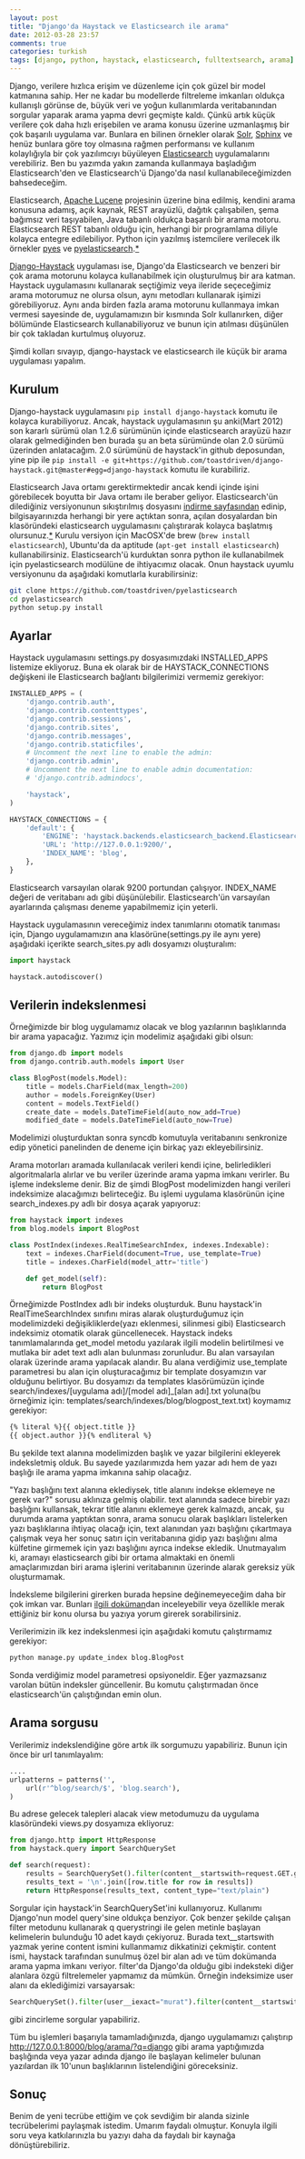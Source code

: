 ```yaml
---
layout: post
title: "Django'da Haystack ve Elasticsearch ile arama"
date: 2012-03-28 23:57
comments: true
categories: turkish
tags: [django, python, haystack, elasticsearch, fulltextsearch, arama] 
---
```


Django, verilere hızlıca erişim ve düzenleme için çok güzel bir model katmanına sahip. Her ne kadar bu modellerde filtreleme imkanları oldukça kullanışlı görünse de, büyük veri ve yoğun kullanımlarda veritabanından sorgular yaparak arama yapma devri geçmişte kaldı. Çünkü artık küçük verilere çok daha hızlı erişebilen ve arama konusu üzerine uzmanlaşmış bir çok başarılı uygulama var. Bunlara en bilinen örnekler olarak [Solr](http://lucene.apache.org/solr/), [Sphinx](http://sphinxsearch.com) ve henüz bunlara göre toy olmasına rağmen performansı ve kullanım kolaylığıyla bir çok yazılımcıyı büyüleyen [Elasticsearch](http://elasticsearch.org) uygulamalarını verebiliriz. Ben bu yazımda yakın zamanda kullanmaya başladığım Elasticsearch'den ve Elasticsearch'ü Django'da nasıl kullanabileceğimizden bahsedeceğim.

<!--more-->

Elasticsearch, [Apache Lucene](http://lucene.apache.org) projesinin üzerine bina edilmiş, kendini arama konusuna adamış, açık kaynak, REST arayüzlü, dağıtık çalışabilen, şema bağımsız veri taşıyabilen, Java tabanlı oldukça başarılı bir arama motoru. Elasticsearch REST tabanlı olduğu için, herhangi bir programlama diliyle kolayca entegre edilebiliyor. Python için yazılmış istemcilere verilecek ilk örnekler [pyes](http://github.com/aparo/pyes) ve [pyelasticsearch](http://github.com/rhec/pyelasticsearch).[*][1]

[Django-Haystack](http://haystacksearch.org/) uygulaması ise, Django'da Elasticsearch ve benzeri bir çok arama motorunu kolayca kullanabilmek için oluşturulmuş bir ara katman. Haystack uygulamasını kullanarak seçtiğimiz veya ileride seçeceğimiz arama motorumuz ne olursa olsun, aynı metodları kullanarak işimizi görebiliyoruz. Aynı anda birden fazla arama motorunu kullanmaya imkan vermesi sayesinde de, uygulamamızın bir kısmında Solr kullanırken, diğer bölümünde Elasticsearch kullanabiliyoruz ve bunun için atılması düşünülen bir çok takladan kurtulmuş oluyoruz.

Şimdi kolları sıvayıp, django-haystack ve elasticsearch ile küçük bir arama uygulaması yapalım.

## Kurulum

Django-haystack uygulamasını `pip install django-haystack` komutu ile kolayca kurabiliyoruz. Ancak, haystack uygulamasının şu anki(Mart 2012) son kararlı sürümü olan 1.2.6 sürümünün içinde elasticsearch arayüzü hazır olarak gelmediğinden ben burada şu an beta sürümünde olan 2.0 sürümü üzerinden anlatacağım. 2.0 sürümünü de haystack'in github deposundan, yine pip ile `pip install -e git+https://github.com/toastdriven/django-haystack.git@master#egg=django-haystack` komutu ile kurabiliriz.

Elasticsearch Java ortamı gerektirmektedir ancak kendi içinde işini görebilecek boyutta bir Java ortamı ile beraber geliyor. Elasticsearch'ün dilediğiniz versiyonunun sıkıştırılmış dosyasını [indirme sayfasından](http://www.elasticsearch.org/download/) edinip, bilgisayarınızda herhangi bir yere açtıktan sonra, açılan dosyalardan bin klasöründeki elasticsearch uygulamasını çalıştırarak kolayca başlatmış olursunuz.[*][2] Kurulu versiyon için MacOSX'de brew (`brew install elasticsearch`), Ubuntu'da da aptitude (`apt-get install elasticsearch`) kullanabilirsiniz. Elasticsearch'ü  kurduktan sonra python ile kullanabilmek için pyelasticsearch modülüne de ihtiyacımız olacak. Onun haystack uyumlu versiyonunu da aşağıdaki komutlarla kurabilirsiniz:

``` bash
git clone https://github.com/toastdriven/pyelasticsearch
cd pyelasticsearch
python setup.py install
```

## Ayarlar

Haystack uygulamasını settings.py dosyasımızdaki INSTALLED_APPS listemize ekliyoruz. Buna ek olarak bir de HAYSTACK_CONNECTIONS değişkeni ile Elasticsearch bağlantı bilgilerimizi vermemiz gerekiyor:

``` python settings.py
INSTALLED_APPS = (
    'django.contrib.auth',
    'django.contrib.contenttypes',
    'django.contrib.sessions',
    'django.contrib.sites',
    'django.contrib.messages',
    'django.contrib.staticfiles',
    # Uncomment the next line to enable the admin:
    'django.contrib.admin',
    # Uncomment the next line to enable admin documentation:
    # 'django.contrib.admindocs',

    'haystack',
)

HAYSTACK_CONNECTIONS = {
    'default': {
        'ENGINE': 'haystack.backends.elasticsearch_backend.ElasticsearchSearchEngine',
        'URL': 'http://127.0.0.1:9200/',
        'INDEX_NAME': 'blog',
    },
}
```

Elasticsearch varsayılan olarak 9200 portundan çalışıyor. INDEX_NAME değeri de veritabanı adı gibi düşünülebilir. Elasticsearch'ün varsayılan ayarlarında çalışması deneme yapabilmemiz için yeterli.

Haystack uygulamasının vereceğimiz index tanımlarını otomatik tanıması için, Django uygulamamızın ana klasörüne(settings.py ile aynı yere) aşağıdaki içerikte search_sites.py adlı dosyamızı oluşturalım:

``` python search_sites.py
import haystack

haystack.autodiscover()
```

## Verilerin indekslenmesi

Örneğimizde bir blog uygulamamız olacak ve blog yazılarının başlıklarında bir arama yapacağız. Yazımız için modelimiz aşağıdaki gibi olsun:

``` python blog/models.py
from django.db import models
from django.contrib.auth.models import User

class BlogPost(models.Model):
    title = models.CharField(max_length=200)
    author = models.ForeignKey(User)
    content = models.TextField()
    create_date = models.DateTimeField(auto_now_add=True)
    modified_date = models.DateTimeField(auto_now=True)
```

Modelimizi oluşturduktan sonra syncdb komutuyla veritabanını senkronize edip yönetici panelinden de deneme için birkaç yazı ekleyebilirsiniz.

Arama motorları aramada kullanılacak verileri kendi içine, belirledikleri algoritmalarla alırlar ve bu veriler üzerinde arama yapma imkanı verirler. Bu işleme indeksleme denir. Biz de şimdi BlogPost modelimizden hangi verileri indeksimize alacağımızı belirteceğiz. Bu işlemi uygulama klasörünün içine search_indexes.py adlı bir dosya açarak yapıyoruz:

``` python blog/search_indexes.py
from haystack import indexes
from blog.models import BlogPost

class PostIndex(indexes.RealTimeSearchIndex, indexes.Indexable):
    text = indexes.CharField(document=True, use_template=True)
    title = indexes.CharField(model_attr='title')

    def get_model(self):
        return BlogPost
```

Örneğimizde PostIndex adlı bir indeks oluşturduk. Bunu haystack'in RealTimeSearchIndex sınıfını miras alarak oluşturduğumuz için modelimizdeki değişikliklerde(yazı eklenmesi, silinmesi gibi) Elasticsearch indeksimiz otomatik olarak güncellenecek. Haystack indeks tanımlamalarında get_model metodu yazılarak ilgili modelin belirtilmesi ve mutlaka bir adet text adlı alan bulunması zorunludur. Bu alan varsayılan olarak üzerinde arama yapılacak alandır. Bu alana verdiğimiz use_template parametresi bu alan için oluşturacağımız bir template dosyamızın var olduğunu belirtiyor. Bu dosyamızı da templates klasörümüzün içinde search/indexes/[uygulama adı]/[model adı]_[alan adı].txt yoluna(bu örneğimiz için: templates/search/indexes/blog/blogpost_text.txt) koymamız gerekiyor:

``` html templates/search/indexes/blog/blogpost_text.txt
{% literal %}{{ object.title }}
{{ object.author }}{% endliteral %}
```

Bu şekilde text alanına modelimizden başlık ve yazar bilgilerini ekleyerek indeksletmiş olduk. Bu sayede yazılarımızda hem yazar adı hem de yazı başlığı ile arama yapma imkanına sahip olacağız.

"Yazı başlığını text alanına eklediysek, title alanını indekse eklemeye ne gerek var?" sorusu aklınıza gelmiş olabilir. text alanında sadece birebir yazı başlığını kullansak, tekrar title alanını eklemeye gerek kalmazdı, ancak, şu durumda arama yaptıktan sonra, arama sonucu olarak başlıkları listelerken yazı başlıklarına ihtiyaç olacağı için, text alanından yazı başlığını çıkartmaya çalışmak veya her sonuç satırı için veritabanına gidip yazı başlığını alma külfetine girmemek için yazı başlığını ayrıca indekse ekledik. Unutmayalım ki, aramayı elasticsearch gibi bir ortama almaktaki en önemli amaçlarımızdan biri arama işlerini veritabanının üzerinde alarak gereksiz yük oluşturmamak.

İndeksleme bilgilerini girerken burada hepsine değinemeyeceğim daha bir çok imkan var. Bunları [ilgili doküman](http://django-haystack.readthedocs.org/en/latest/searchindex_api.html)dan inceleyebilir veya özellikle merak ettiğiniz bir konu olursa bu yazıya yorum girerek sorabilirsiniz.

Verilerimizin ilk kez indekslenmesi için aşağıdaki komutu çalıştırmamız gerekiyor:

``` bash
python manage.py update_index blog.BlogPost
```

Sonda verdiğimiz model parametresi opsiyoneldir. Eğer yazmazsanız varolan bütün indeksler güncellenir. Bu komutu çalıştırmadan önce elasticsearch'ün çalıştığından emin olun.

## Arama sorgusu

Verilerimiz indekslendiğine göre artık ilk sorgumuzu yapabiliriz. Bunun için önce bir url tanımlayalım:

``` python urls.py
....
urlpatterns = patterns('',
    url(r'^blog/search/$', 'blog.search'),
)
```

Bu adrese gelecek talepleri alacak view metodumuzu da uygulama klasöründeki views.py dosyamıza ekliyoruz:

``` python blog/views.py
from django.http import HttpResponse
from haystack.query import SearchQuerySet

def search(request):
    results = SearchQuerySet().filter(content__startswith=request.GET.get('q'))[:10]
    results_text = '\n'.join([row.title for row in results])
    return HttpResponse(results_text, content_type="text/plain")
```

Sorgular için haystack'in SearchQuerySet'ini kullanıyoruz. Kullanımı Django'nun model query'sine oldukça benziyor. Çok benzer şekilde çalışan filter metodunu kullanarak q querystringi ile gelen metinle başlayan kelimelerin bulunduğu 10 adet kaydı çekiyoruz. Burada text__startswith yazmak yerine content ismini kullanmamız dikkatinizi çekmiştir. content ismi, haystack tarafından sunulmuş özel bir alan adı ve tüm dokümanda arama yapma imkanı veriyor. filter'da Django'da olduğu gibi indeksteki diğer alanlara özgü filtrelemeler yapmamız da mümkün. Örneğin indeksimize user alanı da eklediğimizi varsayarsak:

``` python
SearchQuerySet().filter(user__iexact="murat").filter(content__startswith=request.GET.get('q'))[:10]
```

gibi zincirleme sorgular yapabiliriz.

Tüm bu işlemleri başarıyla tamamladığınızda, django uygulamamızı çalıştırıp http://127.0.0.1:8000/blog/arama/?q=django gibi arama yaptığımızda başlığında veya yazar adında django ile başlayan kelimeler bulunan yazılardan ilk 10'unun başlıklarının listelendiğini göreceksiniz.

## Sonuç

Benim de yeni tecrübe ettiğim ve çok sevdiğim bir alanda sizinle tecrübelerimi paylaşmak istedim. Umarım faydalı olmuştur. Konuyla ilgili soru veya katkılarınızla bu yazıyı daha da faydalı bir kaynağa dönüştürebiliriz.

[1]: http://www.elasticsearch.org/guide/appendix/clients.html "Diğer diller için liste [İngilizce]"
[2]: http://www.elasticsearch.org/guide/reference/setup/installation.html "Ayrıntılı bilgi [İngilizce]"
